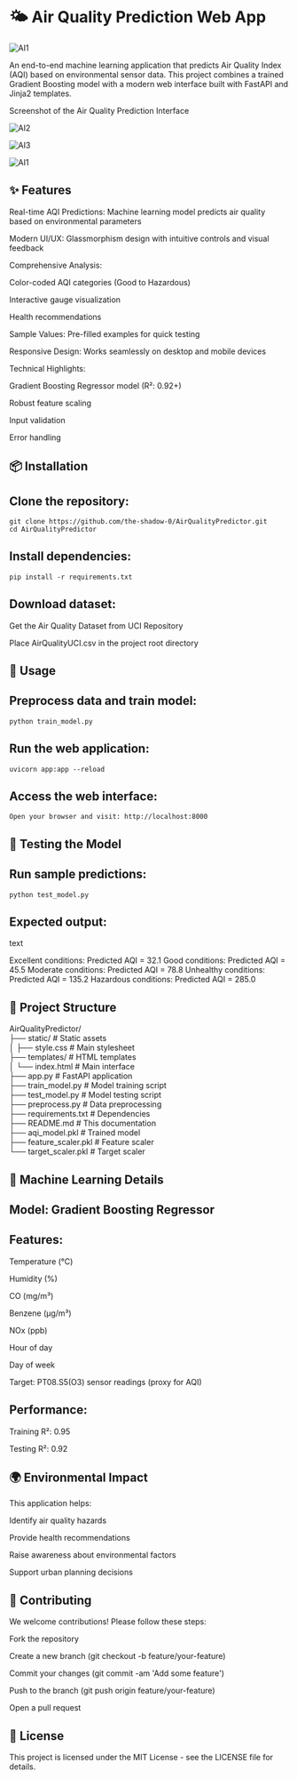 # 🌤️ Air Quality Prediction Web App

![AI1](https://github.com/user-attachments/assets/a8821270-45a6-4efd-b0b2-091729fb9409)

An end-to-end machine learning application that predicts Air Quality Index (AQI) based on environmental sensor data. This project combines a trained Gradient Boosting model with a modern web interface built with FastAPI and Jinja2 templates.

Screenshot of the Air Quality Prediction Interface

![AI2](https://github.com/user-attachments/assets/556d94e1-89c9-4215-84d8-3849cf436e4e)

![AI3](https://github.com/user-attachments/assets/41d9aa73-1968-4569-bed0-5f098534f3d7)

![AI1](https://github.com/user-attachments/assets/a8821270-45a6-4efd-b0b2-091729fb9409)

## ✨ Features

   Real-time AQI Predictions: Machine learning model predicts air quality based on environmental parameters

   Modern UI/UX: Glassmorphism design with intuitive controls and visual feedback

   Comprehensive Analysis:

Color-coded AQI categories (Good to Hazardous)

Interactive gauge visualization

Health recommendations

Sample Values: Pre-filled examples for quick testing

Responsive Design: Works seamlessly on desktop and mobile devices

Technical Highlights:

   Gradient Boosting Regressor model (R²: 0.92+)

   Robust feature scaling

   Input validation

   Error handling

## 📦 Installation

 ## Clone the repository:

   
    git clone https://github.com/the-shadow-0/AirQualityPredictor.git
    cd AirQualityPredictor

 ## Install dependencies:
   
    pip install -r requirements.txt

## Download dataset:

  Get the Air Quality Dataset from UCI Repository

  Place AirQualityUCI.csv in the project root directory

## 🚀 Usage

  ## Preprocess data and train model:
    
    python train_model.py

  ## Run the web application:
    
    uvicorn app:app --reload

  ## Access the web interface:
  
    Open your browser and visit: http://localhost:8000

## 🧪 Testing the Model

## Run sample predictions:

    python test_model.py

## Expected output:
text

Excellent conditions: Predicted AQI = 32.1
Good conditions: Predicted AQI = 45.5
Moderate conditions: Predicted AQI = 78.8
Unhealthy conditions: Predicted AQI = 135.2
Hazardous conditions: Predicted AQI = 285.0

## 🧩 Project Structure
   
   AirQualityPredictor/<br>
   ├── static/               # Static assets<br>
   │   ├── style.css         # Main stylesheet<br>
   ├── templates/            # HTML templates<br>
   │   └── index.html        # Main interface<br>
   ├── app.py                # FastAPI application<br>
   ├── train_model.py        # Model training script<br>
   ├── test_model.py         # Model testing script<br>
   ├── preprocess.py         # Data preprocessing<br>
   ├── requirements.txt      # Dependencies<br>
   ├── README.md             # This documentation<br>
   ├── aqi_model.pkl         # Trained model<br>
   ├── feature_scaler.pkl    # Feature scaler<br>
   └── target_scaler.pkl     # Target scaler<br>


## 🧠 Machine Learning Details

## Model: Gradient Boosting Regressor

   ## Features:

Temperature (°C)

Humidity (%)

CO (mg/m³)

Benzene (µg/m³)

NOx (ppb)

Hour of day

Day of week

Target: PT08.S5(O3) sensor readings (proxy for AQI)

   ## Performance:

   Training R²: 0.95

   Testing R²: 0.92

## 🌍 Environmental Impact

 This application helps:

   Identify air quality hazards

   Provide health recommendations

   Raise awareness about environmental factors

   Support urban planning decisions

## 🤝 Contributing

 We welcome contributions! Please follow these steps:

   Fork the repository

   Create a new branch (git checkout -b feature/your-feature)

   Commit your changes (git commit -am 'Add some feature')

   Push to the branch (git push origin feature/your-feature)

   Open a pull request

## 📄 License

This project is licensed under the MIT License - see the LICENSE file for details.
